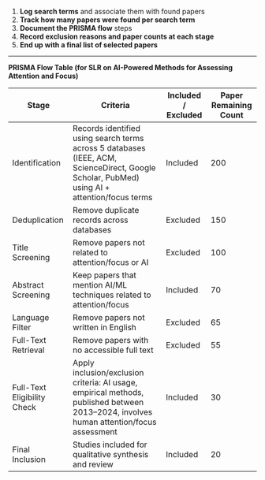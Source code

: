 
1. **Log search terms** and associate them with found papers  
2. **Track how many papers were found per search term**  
3. **Document the PRISMA flow** steps  
4. **Record exclusion reasons and paper counts at each stage**  
5. **End up with a final list of selected papers**

---

**PRISMA Flow Table (for SLR on AI-Powered Methods for Assessing Attention and Focus)**  

| Stage             | Criteria                                                                 | Included / Excluded | Paper Remaining Count |
|------------------|--------------------------------------------------------------------------|---------------------|------------------------|
| Identification    | Records identified using search terms across 5 databases (IEEE, ACM, ScienceDirect, Google Scholar, PubMed) using AI + attention/focus terms | Included            | 200                    |
| Deduplication     | Remove duplicate records across databases                               | Excluded            | 150                    |
| Title Screening   | Remove papers not related to attention/focus or AI                      | Excluded            | 100                    |
| Abstract Screening| Keep papers that mention AI/ML techniques related to attention/focus    | Included            | 70                     |
| Language Filter   | Remove papers not written in English                                    | Excluded            | 65                     |
| Full-Text Retrieval| Remove papers with no accessible full text                             | Excluded            | 55                     |
| Full-Text Eligibility Check | Apply inclusion/exclusion criteria: AI usage, empirical methods, published between 2013–2024, involves human attention/focus assessment | Included            | 30                     |
| Final Inclusion   | Studies included for qualitative synthesis and review                   | Included            | 20                     |


